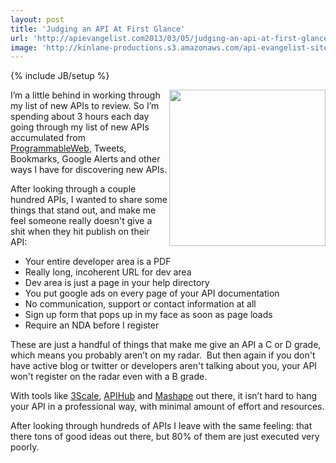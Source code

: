 ```yaml
---
layout: post
title: 'Judging an API At First Glance'
url: 'http://apievangelist.com2013/03/05/judging-an-api-at-first-glance/'
image: 'http://kinlane-productions.s3.amazonaws.com/api-evangelist-site/blog/judging-gavel.jpg'
---
```

{% include JB/setup %}
<p>
     <img src="https://s3.amazonaws.com/kinlane-productions/judging-gavel.jpg"  width="250" align="right" />
</p>
<p>
     I’m a little behind in working through my list of new APIs to review. So I’m spending about 3 hours each day going through my list of new APIs accumulated from <a href="http://programmableweb.com">ProgrammableWeb</a>, Tweets, Bookmarks, Google Alerts and other ways I have for discovering new APIs.
</p>
<p>
     After looking through a couple hundred APIs, I wanted to share some things that stand out, and make me feel someone really doesn't give a shit when they hit publish on their API:
</p>
<ul >
     <li>Your entire developer area is a PDF
     </li>
     <li>Really long, incoherent URL for dev area
     </li>
     <li>Dev area is just a page in your help directory
     </li>
     <li>You put google ads on every page of your API documentation
     </li>
     <li>No communication, support or contact information at all
     </li>
     <li>Sign up form that pops up in my face as soon as page loads
     </li>
     <li>Require an NDA before I register
     </li>
</ul>
<p>
     These are just a handful of things that make me give an API a C or D grade, which means you probably aren’t on my radar.  But then again if you don't have active blog or twitter or developers aren't talking about you, your API won't register on the radar even with a B grade.
</p>
<p>
     With tools like <a title="3Scale" href="http://3scale.net">3Scale</a>, <a title="APIhub" href="http://apihub.com">APIHub</a> and <a title="Mashape" href="http://mashape.com">Mashape</a> out there, it isn’t hard to hang your API in a professional way, with minimal amount of effort and resources.
</p>
<p>
     After looking through hundreds of APIs I leave with the same feeling: that there tons of good ideas out there, but 80% of them are just executed very poorly.
</p>
